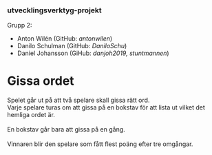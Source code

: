 ### utvecklingsverktyg-projekt
 
Grupp 2:
- Anton Wilén (GitHub: *antonwilen*)
- Danilo Schulman (GitHub: *DaniloSchu*)
- Daniel Johansson (GiHub: *danjoh2019, stuntmannen*)

# Gissa ordet

<p>
Spelet går ut på att två spelare skall gissa rätt ord.<br>
Varje spelare turas om att gissa på en bokstav för att lista ut vilket det hemliga ordet är.<br>
<br>
En bokstav går bara att gissa på en gång.<br>
<br>
Vinnaren blir den spelare som fått flest poäng efter tre omgångar.
</p>